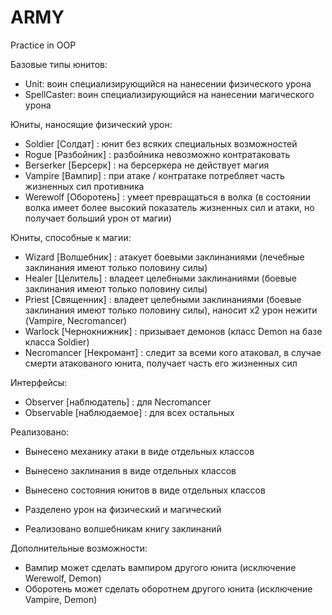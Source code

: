 # ARMY
Practice in OOP

Базовые типы юнитов:
- Unit: воин специализирующийся на нанесении физического урона
- SpellCaster: воин специализирующийся на нанесении магического урона

Юниты, наносящие физический урон:
- Soldier [Солдат] : юнит без всяких специальных возможностей
- Rogue [Разбойник] : разбойника невозможно контратаковать
- Berserker [Берсерк] : на берсеркера не действует магия
- Vampire [Вампир] : при атаке / контратаке потребляет часть жизненных сил противника
- Werewolf [Оборотень] : умеет превращаться в волка (в состоянии волка имеет более высокий показатель жизненных сил и атаки, но получает больший урон от магии)

Юниты, способные к магии:
- Wizard [Волшебник] : атакует боевыми заклинаниями (лечебные заклинания имеют только половину силы)
- Healer [Целитель] : владеет целебными заклинаниями (боевые заклинания имеют только половину силы)
- Priest [Священник] : владеет целебными заклинаниями (боевые заклинания имеют только половину силы), наносит x2 урон нежити (Vampire, Necromancer)
- Warlock [Чернокнижник] : призывает демонов (класс Demon на базе класса Soldier)
- Necromancer [Некромант] : следит за всеми кого атаковал, в случае смерти атакованого юнита, получает часть его жизненных сил

Интерфейсы:
- Observer [наблюдатель] : для Necromancer
- Observable [наблюдаемое] : для всех остальных

Реализовано:
- Вынесено механику атаки в виде отдельных классов
- Вынесено заклинания в виде отдельных классов
- Вынесено состояния юнитов в виде отдельных классов

- Разделено урон на физический и магический
- Реализовано волшебникам книгу заклинаний

Дополнительные возможности:
- Вампир может сделать вампиром другого юнита (исключение Werewolf, Demon)
- Оборотень может сделать оборотнем другого юнита (исключение Vampire, Demon)
